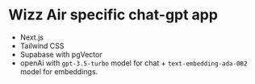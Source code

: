 # Wizz Air specific chat-gpt app

- Next.js
- Tailwind CSS
- Supabase with pgVector
- openAi with `gpt-3.5-turbo` model for chat + `text-embedding-ada-002` model for embeddings.
